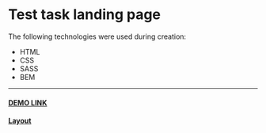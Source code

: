 # Test task landing page

The following technologies were used during creation:
-	HTML
-	CSS
-	SASS
-	BEM
---
#### [DEMO LINK](https://volodymir-tymtsias.github.io/space-lab-test/)

#### [Layout](https://www.figma.com/file/K7yj5wOQe35dIPuvSepJ7F/LP-PORTEN-(SpaceLab))
